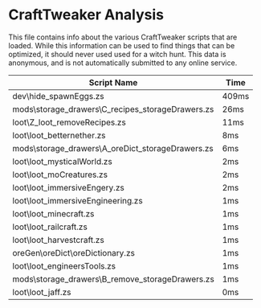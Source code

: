 # CraftTweaker Analysis

This file contains info about the various CraftTweaker scripts that are loaded.
While this information can be used to find things that can be optimized, it
should never used used for a witch hunt. This data is anonymous, and is not
automatically submitted to any online service.

| Script Name                                      | Time  |
|--------------------------------------------------|-------|
| dev\hide_spawnEggs.zs                            | 409ms |
| mods\storage_drawers\C_recipes_storageDrawers.zs | 26ms  |
| loot\Z_loot_removeRecipes.zs                     | 11ms  |
| loot\loot_betternether.zs                        | 8ms   |
| mods\storage_drawers\A_oreDict_storageDrawers.zs | 6ms   |
| loot\loot_mysticalWorld.zs                       | 2ms   |
| loot\loot_moCreatures.zs                         | 2ms   |
| loot\loot_immersiveEngery.zs                     | 2ms   |
| loot\loot_immersiveEngineering.zs                | 1ms   |
| loot\loot_minecraft.zs                           | 1ms   |
| loot\loot_railcraft.zs                           | 1ms   |
| loot\loot_harvestcraft.zs                        | 1ms   |
| oreGen\oreDict\oreDictionary.zs                  | 1ms   |
| loot\loot_engineersTools.zs                      | 1ms   |
| mods\storage_drawers\B_remove_storageDrawers.zs  | 1ms   |
| loot\loot_jaff.zs                                | 0ms   |
